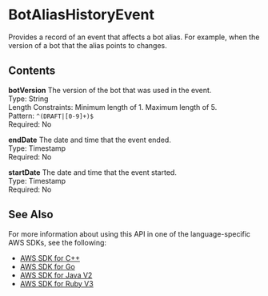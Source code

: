 # BotAliasHistoryEvent<a name="API_BotAliasHistoryEvent"></a>

Provides a record of an event that affects a bot alias\. For example, when the version of a bot that the alias points to changes\.

## Contents<a name="API_BotAliasHistoryEvent_Contents"></a>

 **botVersion**   <a name="lexv2-Type-BotAliasHistoryEvent-botVersion"></a>
The version of the bot that was used in the event\.   
Type: String  
Length Constraints: Minimum length of 1\. Maximum length of 5\.  
Pattern: `^(DRAFT|[0-9]+)$`   
Required: No

 **endDate**   <a name="lexv2-Type-BotAliasHistoryEvent-endDate"></a>
The date and time that the event ended\.  
Type: Timestamp  
Required: No

 **startDate**   <a name="lexv2-Type-BotAliasHistoryEvent-startDate"></a>
The date and time that the event started\.  
Type: Timestamp  
Required: No

## See Also<a name="API_BotAliasHistoryEvent_SeeAlso"></a>

For more information about using this API in one of the language\-specific AWS SDKs, see the following:
+  [ AWS SDK for C\+\+](https://docs.aws.amazon.com/goto/SdkForCpp/models.lex.v2-2020-08-07/BotAliasHistoryEvent) 
+  [ AWS SDK for Go](https://docs.aws.amazon.com/goto/SdkForGoV1/models.lex.v2-2020-08-07/BotAliasHistoryEvent) 
+  [ AWS SDK for Java V2](https://docs.aws.amazon.com/goto/SdkForJavaV2/models.lex.v2-2020-08-07/BotAliasHistoryEvent) 
+  [ AWS SDK for Ruby V3](https://docs.aws.amazon.com/goto/SdkForRubyV3/models.lex.v2-2020-08-07/BotAliasHistoryEvent) 